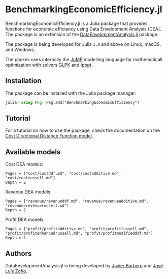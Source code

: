 # BenchmarkingEconomicEfficiency.jl

BenchmarkingEconomicEfficiency.jl is a Julia package that provides functions for economic efficiency using Data Envelopment Analysis (DEA). The package is an extension of the [DataEnvelopmentAnalysis.jl](https://github.com/javierbarbero/DataEnvelopmentAnalysis.jl) package.

The package is being developed for Julia `1.0` and above on Linux, macOS, and Windows.

The packes uses internally the [JuMP](https://github.com/JuliaOpt/JuMP.jl) modelling language for mathematicall optimization with solvers [GLPK](https://github.com/jump-dev/GLPK.jl) and [Ipopt](https://github.com/jump-dev/Ipopt.jl).

## Installation

The package can be installed with the Julia package manager:
```julia
julia> using Pkg; Pkg.add("BenchmarkingEconomicEfficiency")
```

## Tutorial

For a tutorial on how to use the package, check the documentation on the [Cost Directional Distance Function model](@ref).

## Available models

Cost DEA models:
```@contents
Pages = ["cost/costddf.md", "cost/costadditive.md", "cost/costrussell.md"]
Depth = 2
```

Revenue DEA models:
```@contents
Pages = ["revenue/revenueddf.md", "revenue/revenueadditive.md", "revenue/revenuerussell.md"]
Depth = 2
```

Profit DEA models:
```@contents
Pages = ["profit/profitadditive.md", "profit/profitrussell.md", "profit/profitenhancedrussell.md", "profit/profitmodifiedddf.md"]
Depth = 2
```

## Authors

DataEnvelopmentAnalysis.jl is being developed by [Javier Barbero](http://www.javierbarbero.net) and [José Luís Zofío](http://www.joselzofio.net).
